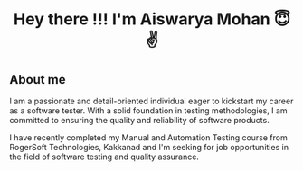 <h1 align="center"> Hey there !!! I'm Aiswarya Mohan 😇✌️</h1>

<h2>About me</h2>
<p>I am a passionate and detail-oriented individual eager to kickstart my career as a software tester. With a solid foundation in testing methodologies, I am committed to ensuring the quality and reliability of software products.</p>
<p>I have recently completed my Manual and Automation Testing course from RogerSoft Technologies, Kakkanad and I'm seeking for job opportunities in the field of software testing and quality assurance.</p>
